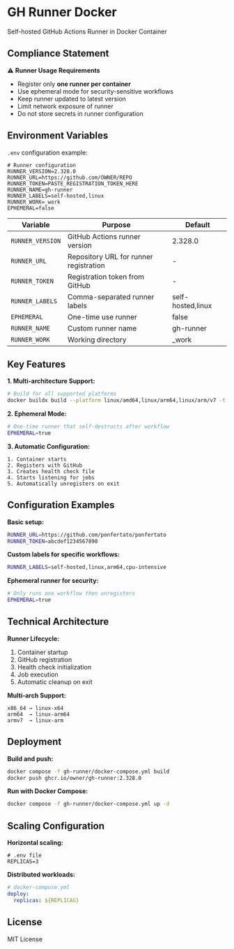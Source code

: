 # GH Runner Docker

Self-hosted GitHub Actions Runner in Docker Container

## Compliance Statement

⚠️ **Runner Usage Requirements**
- Register only **one runner per container**
- Use ephemeral mode for security-sensitive workflows
- Keep runner updated to latest version
- Limit network exposure of runner
- Do not store secrets in runner configuration

## Environment Variables

`.env` configuration example:
```dotenv
# Runner configuration
RUNNER_VERSION=2.328.0
RUNNER_URL=https://github.com/OWNER/REPO
RUNNER_TOKEN=PASTE_REGISTRATION_TOKEN_HERE
RUNNER_NAME=gh-runner
RUNNER_LABELS=self-hosted,linux
RUNNER_WORK=_work
EPHEMERAL=false
```

| Variable | Purpose | Default |
|----------|---------|---------|
| `RUNNER_VERSION` | GitHub Actions runner version | 2.328.0 |
| `RUNNER_URL` | Repository URL for runner registration | - |
| `RUNNER_TOKEN` | Registration token from GitHub | - |
| `RUNNER_LABELS` | Comma-separated runner labels | self-hosted,linux |
| `EPHEMERAL` | One-time use runner | false |
| `RUNNER_NAME` | Custom runner name | gh-runner |
| `RUNNER_WORK` | Working directory | _work |

## Key Features

**1. Multi-architecture Support:**
```bash
# Build for all supported platforms
docker buildx build --platform linux/amd64,linux/arm64,linux/arm/v7 -t ghcr.io/owner/gh-runner:latest .
```

**2. Ephemeral Mode:**
```bash
# One-time runner that self-destructs after workflow
EPHEMERAL=true
```

**3. Automatic Configuration:**
```text
1. Container starts
2. Registers with GitHub
3. Creates health check file
4. Starts listening for jobs
5. Automatically unregisters on exit
```

## Configuration Examples

**Basic setup:**
```bash
RUNNER_URL=https://github.com/ponfertato/ponfertato
RUNNER_TOKEN=abcdef1234567890
```

**Custom labels for specific workflows:**
```bash
RUNNER_LABELS=self-hosted,linux,arm64,cpu-intensive
```

**Ephemeral runner for security:**
```bash
# Only runs one workflow then unregisters
EPHEMERAL=true
```

## Technical Architecture

**Runner Lifecycle:**
1. Container startup
2. GitHub registration
3. Health check initialization
4. Job execution
5. Automatic cleanup on exit

**Multi-arch Support:**
```text
x86_64 → linux-x64
arm64  → linux-arm64
armv7  → linux-arm
```

## Deployment

**Build and push:**
```bash
docker compose -f gh-runner/docker-compose.yml build
docker push ghcr.io/owner/gh-runner:2.328.0
```

**Run with Docker Compose:**
```bash
docker compose -f gh-runner/docker-compose.yml up -d
```

## Scaling Configuration

**Horizontal scaling:**
```env
# .env file
REPLICAS=3
```

**Distributed workloads:**
```yaml
# docker-compose.yml
deploy:
  replicas: ${REPLICAS}
```

## License

MIT License
